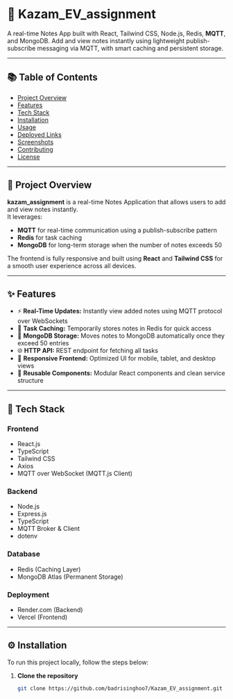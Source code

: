 # 📝 Kazam_EV_assignment

A real-time Notes App built with React, Tailwind CSS, Node.js, Redis, **MQTT**, and MongoDB. Add and view notes instantly using lightweight publish-subscribe messaging via MQTT, with smart caching and persistent storage.

---

## 📚 Table of Contents

- [Project Overview](#project-overview)  
- [Features](#features)  
- [Tech Stack](#tech-stack)  
- [Installation](#installation)  
- [Usage](#usage)  
- [Deployed Links](#deployed-links)  
- [Screenshots](#screenshots)  
- [Contributing](#contributing)  
- [License](#license)  

---

## 🚀 Project Overview

**kazam_assignment** is a real-time Notes Application that allows users to add and view notes instantly.  
It leverages:

- **MQTT** for real-time communication using a publish-subscribe pattern  
- **Redis** for task caching  
- **MongoDB** for long-term storage when the number of notes exceeds 50  

The frontend is fully responsive and built using **React** and **Tailwind CSS** for a smooth user experience across all devices.

---

## ✨ Features

- ⚡ **Real-Time Updates:** Instantly view added notes using MQTT protocol over WebSockets  
- 🧠 **Task Caching:** Temporarily stores notes in Redis for quick access  
- 💾 **MongoDB Storage:** Moves notes to MongoDB automatically once they exceed 50 entries  
- 🌐 **HTTP API:** REST endpoint for fetching all tasks  
- 📱 **Responsive Frontend:** Optimized UI for mobile, tablet, and desktop views  
- 🧩 **Reusable Components:** Modular React components and clean service structure  

---

## 🧰 Tech Stack

### **Frontend**
- React.js  
- TypeScript  
- Tailwind CSS  
- Axios  
- MQTT over WebSocket (MQTT.js Client)  

### **Backend**
- Node.js  
- Express.js  
- TypeScript  
- MQTT Broker & Client
- dotenv  

### **Database**
- Redis (Caching Layer)  
- MongoDB Atlas (Permanent Storage)  

### **Deployment**
- Render.com (Backend)  
- Vercel (Frontend)  

---

## ⚙️ Installation

To run this project locally, follow the steps below:

1. **Clone the repository**
   ```bash
   git clone https://github.com/badrisinghoo7/Kazam_EV_assignment.git
